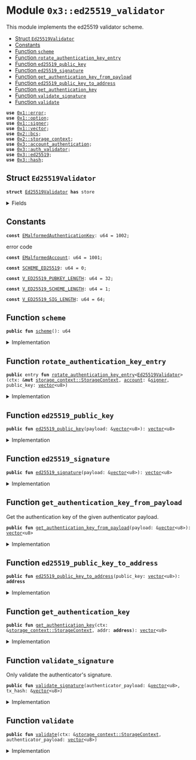 
<a name="0x3_ed25519_validator"></a>

# Module `0x3::ed25519_validator`

This module implements the ed25519 validator scheme.


-  [Struct `Ed25519Validator`](#0x3_ed25519_validator_Ed25519Validator)
-  [Constants](#@Constants_0)
-  [Function `scheme`](#0x3_ed25519_validator_scheme)
-  [Function `rotate_authentication_key_entry`](#0x3_ed25519_validator_rotate_authentication_key_entry)
-  [Function `ed25519_public_key`](#0x3_ed25519_validator_ed25519_public_key)
-  [Function `ed25519_signature`](#0x3_ed25519_validator_ed25519_signature)
-  [Function `get_authentication_key_from_payload`](#0x3_ed25519_validator_get_authentication_key_from_payload)
-  [Function `ed25519_public_key_to_address`](#0x3_ed25519_validator_ed25519_public_key_to_address)
-  [Function `get_authentication_key`](#0x3_ed25519_validator_get_authentication_key)
-  [Function `validate_signature`](#0x3_ed25519_validator_validate_signature)
-  [Function `validate`](#0x3_ed25519_validator_validate)


<pre><code><b>use</b> <a href="">0x1::error</a>;
<b>use</b> <a href="">0x1::option</a>;
<b>use</b> <a href="">0x1::signer</a>;
<b>use</b> <a href="">0x1::vector</a>;
<b>use</b> <a href="">0x2::bcs</a>;
<b>use</b> <a href="">0x2::storage_context</a>;
<b>use</b> <a href="account_authentication.md#0x3_account_authentication">0x3::account_authentication</a>;
<b>use</b> <a href="auth_validator.md#0x3_auth_validator">0x3::auth_validator</a>;
<b>use</b> <a href="ed25519.md#0x3_ed25519">0x3::ed25519</a>;
<b>use</b> <a href="hash.md#0x3_hash">0x3::hash</a>;
</code></pre>



<a name="0x3_ed25519_validator_Ed25519Validator"></a>

## Struct `Ed25519Validator`



<pre><code><b>struct</b> <a href="ed25519_validator.md#0x3_ed25519_validator_Ed25519Validator">Ed25519Validator</a> <b>has</b> store
</code></pre>



<details>
<summary>Fields</summary>


<dl>
<dt>
<code>dummy_field: bool</code>
</dt>
<dd>

</dd>
</dl>


</details>

<a name="@Constants_0"></a>

## Constants


<a name="0x3_ed25519_validator_EMalformedAuthenticationKey"></a>



<pre><code><b>const</b> <a href="ed25519_validator.md#0x3_ed25519_validator_EMalformedAuthenticationKey">EMalformedAuthenticationKey</a>: u64 = 1002;
</code></pre>



<a name="0x3_ed25519_validator_EMalformedAccount"></a>

error code


<pre><code><b>const</b> <a href="ed25519_validator.md#0x3_ed25519_validator_EMalformedAccount">EMalformedAccount</a>: u64 = 1001;
</code></pre>



<a name="0x3_ed25519_validator_SCHEME_ED25519"></a>



<pre><code><b>const</b> <a href="ed25519_validator.md#0x3_ed25519_validator_SCHEME_ED25519">SCHEME_ED25519</a>: u64 = 0;
</code></pre>



<a name="0x3_ed25519_validator_V_ED25519_PUBKEY_LENGTH"></a>



<pre><code><b>const</b> <a href="ed25519_validator.md#0x3_ed25519_validator_V_ED25519_PUBKEY_LENGTH">V_ED25519_PUBKEY_LENGTH</a>: u64 = 32;
</code></pre>



<a name="0x3_ed25519_validator_V_ED25519_SCHEME_LENGTH"></a>



<pre><code><b>const</b> <a href="ed25519_validator.md#0x3_ed25519_validator_V_ED25519_SCHEME_LENGTH">V_ED25519_SCHEME_LENGTH</a>: u64 = 1;
</code></pre>



<a name="0x3_ed25519_validator_V_ED25519_SIG_LENGTH"></a>



<pre><code><b>const</b> <a href="ed25519_validator.md#0x3_ed25519_validator_V_ED25519_SIG_LENGTH">V_ED25519_SIG_LENGTH</a>: u64 = 64;
</code></pre>



<a name="0x3_ed25519_validator_scheme"></a>

## Function `scheme`



<pre><code><b>public</b> <b>fun</b> <a href="ed25519_validator.md#0x3_ed25519_validator_scheme">scheme</a>(): u64
</code></pre>



<details>
<summary>Implementation</summary>


<pre><code><b>public</b> <b>fun</b> <a href="ed25519_validator.md#0x3_ed25519_validator_scheme">scheme</a>(): u64 {
   <a href="ed25519_validator.md#0x3_ed25519_validator_SCHEME_ED25519">SCHEME_ED25519</a>
}
</code></pre>



</details>

<a name="0x3_ed25519_validator_rotate_authentication_key_entry"></a>

## Function `rotate_authentication_key_entry`



<pre><code><b>public</b> entry <b>fun</b> <a href="ed25519_validator.md#0x3_ed25519_validator_rotate_authentication_key_entry">rotate_authentication_key_entry</a>&lt;<a href="ed25519_validator.md#0x3_ed25519_validator_Ed25519Validator">Ed25519Validator</a>&gt;(ctx: &<b>mut</b> <a href="_StorageContext">storage_context::StorageContext</a>, <a href="account.md#0x3_account">account</a>: &<a href="">signer</a>, public_key: <a href="">vector</a>&lt;u8&gt;)
</code></pre>



<details>
<summary>Implementation</summary>


<pre><code><b>public</b> entry <b>fun</b> <a href="ed25519_validator.md#0x3_ed25519_validator_rotate_authentication_key_entry">rotate_authentication_key_entry</a>&lt;<a href="ed25519_validator.md#0x3_ed25519_validator_Ed25519Validator">Ed25519Validator</a>&gt;(ctx: &<b>mut</b> StorageContext, <a href="account.md#0x3_account">account</a>: &<a href="">signer</a>, public_key: <a href="">vector</a>&lt;u8&gt;) {
   // compare newly passed <b>public</b> key <b>with</b> <a href="ed25519.md#0x3_ed25519">ed25519</a> <b>public</b> key length <b>to</b> ensure it's compatible
   <b>assert</b>!(
      <a href="_length">vector::length</a>(&public_key) == <a href="ed25519_validator.md#0x3_ed25519_validator_V_ED25519_PUBKEY_LENGTH">V_ED25519_PUBKEY_LENGTH</a>,
      <a href="_invalid_argument">error::invalid_argument</a>(<a href="ed25519_validator.md#0x3_ed25519_validator_EMalformedAuthenticationKey">EMalformedAuthenticationKey</a>)
   );

   // ensure that the <a href="ed25519.md#0x3_ed25519">ed25519</a> <b>public</b> key <b>to</b> <b>address</b> matched <b>with</b> the <a href="ed25519.md#0x3_ed25519">ed25519</a> <a href="account.md#0x3_account">account</a> <b>address</b>
   <b>let</b> account_addr = <a href="_address_of">signer::address_of</a>(<a href="account.md#0x3_account">account</a>);
   <b>let</b> ed25519_addr = <a href="ed25519_validator.md#0x3_ed25519_validator_ed25519_public_key_to_address">ed25519_public_key_to_address</a>(public_key);
   <b>assert</b>!(
      account_addr == ed25519_addr,
      <a href="_invalid_argument">error::invalid_argument</a>(<a href="ed25519_validator.md#0x3_ed25519_validator_EMalformedAccount">EMalformedAccount</a>)
   );

   // serialize the <b>address</b> <b>to</b> an auth key and rotate it by calling rotate_authentication_key
   <b>let</b> ed25519_authentication_key = moveos_std::bcs::to_bytes(&ed25519_addr);
   <a href="account_authentication.md#0x3_account_authentication_rotate_authentication_key">account_authentication::rotate_authentication_key</a>&lt;<a href="ed25519_validator.md#0x3_ed25519_validator_Ed25519Validator">Ed25519Validator</a>&gt;(ctx, <a href="account.md#0x3_account">account</a>, ed25519_authentication_key);
}
</code></pre>



</details>

<a name="0x3_ed25519_validator_ed25519_public_key"></a>

## Function `ed25519_public_key`



<pre><code><b>public</b> <b>fun</b> <a href="ed25519_validator.md#0x3_ed25519_validator_ed25519_public_key">ed25519_public_key</a>(payload: &<a href="">vector</a>&lt;u8&gt;): <a href="">vector</a>&lt;u8&gt;
</code></pre>



<details>
<summary>Implementation</summary>


<pre><code><b>public</b> <b>fun</b> <a href="ed25519_validator.md#0x3_ed25519_validator_ed25519_public_key">ed25519_public_key</a>(payload: &<a href="">vector</a>&lt;u8&gt;): <a href="">vector</a>&lt;u8&gt; {
   <b>let</b> public_key = <a href="_empty">vector::empty</a>&lt;u8&gt;();
   <b>let</b> i = <a href="ed25519_validator.md#0x3_ed25519_validator_V_ED25519_SCHEME_LENGTH">V_ED25519_SCHEME_LENGTH</a> + <a href="ed25519_validator.md#0x3_ed25519_validator_V_ED25519_SIG_LENGTH">V_ED25519_SIG_LENGTH</a>;
   <b>while</b> (i &lt; <a href="ed25519_validator.md#0x3_ed25519_validator_V_ED25519_SCHEME_LENGTH">V_ED25519_SCHEME_LENGTH</a> + <a href="ed25519_validator.md#0x3_ed25519_validator_V_ED25519_SIG_LENGTH">V_ED25519_SIG_LENGTH</a> + <a href="ed25519_validator.md#0x3_ed25519_validator_V_ED25519_PUBKEY_LENGTH">V_ED25519_PUBKEY_LENGTH</a>) {
      <b>let</b> value = <a href="_borrow">vector::borrow</a>(payload, i);
      <a href="_push_back">vector::push_back</a>(&<b>mut</b> public_key, *value);
      i = i + 1;
   };

   public_key
}
</code></pre>



</details>

<a name="0x3_ed25519_validator_ed25519_signature"></a>

## Function `ed25519_signature`



<pre><code><b>public</b> <b>fun</b> <a href="ed25519_validator.md#0x3_ed25519_validator_ed25519_signature">ed25519_signature</a>(payload: &<a href="">vector</a>&lt;u8&gt;): <a href="">vector</a>&lt;u8&gt;
</code></pre>



<details>
<summary>Implementation</summary>


<pre><code><b>public</b> <b>fun</b> <a href="ed25519_validator.md#0x3_ed25519_validator_ed25519_signature">ed25519_signature</a>(payload: &<a href="">vector</a>&lt;u8&gt;): <a href="">vector</a>&lt;u8&gt; {
   <b>let</b> sign = <a href="_empty">vector::empty</a>&lt;u8&gt;();
   <b>let</b> i = <a href="ed25519_validator.md#0x3_ed25519_validator_V_ED25519_SCHEME_LENGTH">V_ED25519_SCHEME_LENGTH</a>;
   <b>while</b> (i &lt; <a href="ed25519_validator.md#0x3_ed25519_validator_V_ED25519_SIG_LENGTH">V_ED25519_SIG_LENGTH</a> + 1) {
      <b>let</b> value = <a href="_borrow">vector::borrow</a>(payload, i);
      <a href="_push_back">vector::push_back</a>(&<b>mut</b> sign, *value);
      i = i + 1;
   };

   sign
}
</code></pre>



</details>

<a name="0x3_ed25519_validator_get_authentication_key_from_payload"></a>

## Function `get_authentication_key_from_payload`

Get the authentication key of the given authenticator payload.


<pre><code><b>public</b> <b>fun</b> <a href="ed25519_validator.md#0x3_ed25519_validator_get_authentication_key_from_payload">get_authentication_key_from_payload</a>(payload: &<a href="">vector</a>&lt;u8&gt;): <a href="">vector</a>&lt;u8&gt;
</code></pre>



<details>
<summary>Implementation</summary>


<pre><code><b>public</b> <b>fun</b> <a href="ed25519_validator.md#0x3_ed25519_validator_get_authentication_key_from_payload">get_authentication_key_from_payload</a>(payload: &<a href="">vector</a>&lt;u8&gt;): <a href="">vector</a>&lt;u8&gt; {
   <b>let</b> public_key = <a href="ed25519_validator.md#0x3_ed25519_validator_ed25519_public_key">ed25519_public_key</a>(payload);
   <b>let</b> addr = <a href="ed25519_validator.md#0x3_ed25519_validator_ed25519_public_key_to_address">ed25519_public_key_to_address</a>(public_key);
   moveos_std::bcs::to_bytes(&addr)
}
</code></pre>



</details>

<a name="0x3_ed25519_validator_ed25519_public_key_to_address"></a>

## Function `ed25519_public_key_to_address`



<pre><code><b>public</b> <b>fun</b> <a href="ed25519_validator.md#0x3_ed25519_validator_ed25519_public_key_to_address">ed25519_public_key_to_address</a>(public_key: <a href="">vector</a>&lt;u8&gt;): <b>address</b>
</code></pre>



<details>
<summary>Implementation</summary>


<pre><code><b>public</b> <b>fun</b> <a href="ed25519_validator.md#0x3_ed25519_validator_ed25519_public_key_to_address">ed25519_public_key_to_address</a>(public_key: <a href="">vector</a>&lt;u8&gt;): <b>address</b> {
   <b>let</b> bytes = <a href="_singleton">vector::singleton</a>((<a href="ed25519_validator.md#0x3_ed25519_validator_SCHEME_ED25519">SCHEME_ED25519</a> <b>as</b> u8));
   <a href="_append">vector::append</a>(&<b>mut</b> bytes, public_key);
   moveos_std::bcs::to_address(hash::blake2b256(&bytes))
}
</code></pre>



</details>

<a name="0x3_ed25519_validator_get_authentication_key"></a>

## Function `get_authentication_key`



<pre><code><b>public</b> <b>fun</b> <a href="ed25519_validator.md#0x3_ed25519_validator_get_authentication_key">get_authentication_key</a>(ctx: &<a href="_StorageContext">storage_context::StorageContext</a>, addr: <b>address</b>): <a href="">vector</a>&lt;u8&gt;
</code></pre>



<details>
<summary>Implementation</summary>


<pre><code><b>public</b> <b>fun</b> <a href="ed25519_validator.md#0x3_ed25519_validator_get_authentication_key">get_authentication_key</a>(ctx: &StorageContext, addr: <b>address</b>): <a href="">vector</a>&lt;u8&gt; {
   <b>let</b> auth_key_option = <a href="account_authentication.md#0x3_account_authentication_get_authentication_key">account_authentication::get_authentication_key</a>&lt;<a href="ed25519_validator.md#0x3_ed25519_validator_Ed25519Validator">Ed25519Validator</a>&gt;(ctx, addr);
   <b>if</b>(<a href="_is_some">option::is_some</a>(&auth_key_option)){
      <a href="_extract">option::extract</a>(&<b>mut</b> auth_key_option)
   }<b>else</b>{
     //<b>if</b> AuthenticationKey does not exist, <b>return</b> addr <b>as</b> authentication key
     moveos_std::bcs::to_bytes(&addr)
   }
}
</code></pre>



</details>

<a name="0x3_ed25519_validator_validate_signature"></a>

## Function `validate_signature`

Only validate the authenticator's signature.


<pre><code><b>public</b> <b>fun</b> <a href="ed25519_validator.md#0x3_ed25519_validator_validate_signature">validate_signature</a>(authenticator_payload: &<a href="">vector</a>&lt;u8&gt;, tx_hash: &<a href="">vector</a>&lt;u8&gt;)
</code></pre>



<details>
<summary>Implementation</summary>


<pre><code><b>public</b> <b>fun</b> <a href="ed25519_validator.md#0x3_ed25519_validator_validate_signature">validate_signature</a>(authenticator_payload: &<a href="">vector</a>&lt;u8&gt;, tx_hash: &<a href="">vector</a>&lt;u8&gt;){
   <b>assert</b>!(
         <a href="ed25519.md#0x3_ed25519_verify">ed25519::verify</a>(
            &<a href="ed25519_validator.md#0x3_ed25519_validator_ed25519_signature">ed25519_signature</a>(authenticator_payload),
            &<a href="ed25519_validator.md#0x3_ed25519_validator_ed25519_public_key">ed25519_public_key</a>(authenticator_payload),
            tx_hash
         ),
         <a href="auth_validator.md#0x3_auth_validator_error_invalid_authenticator">auth_validator::error_invalid_authenticator</a>()
     );
}
</code></pre>



</details>

<a name="0x3_ed25519_validator_validate"></a>

## Function `validate`



<pre><code><b>public</b> <b>fun</b> <a href="ed25519_validator.md#0x3_ed25519_validator_validate">validate</a>(ctx: &<a href="_StorageContext">storage_context::StorageContext</a>, authenticator_payload: <a href="">vector</a>&lt;u8&gt;)
</code></pre>



<details>
<summary>Implementation</summary>


<pre><code><b>public</b> <b>fun</b> <a href="ed25519_validator.md#0x3_ed25519_validator_validate">validate</a>(ctx: &StorageContext, authenticator_payload: <a href="">vector</a>&lt;u8&gt;){
   <b>let</b> tx_hash = <a href="_tx_hash">storage_context::tx_hash</a>(ctx);
   <a href="ed25519_validator.md#0x3_ed25519_validator_validate_signature">validate_signature</a>(&authenticator_payload, &tx_hash);

   <b>let</b> auth_key = <a href="ed25519_validator.md#0x3_ed25519_validator_get_authentication_key_from_payload">get_authentication_key_from_payload</a>(&authenticator_payload);
   <b>let</b> auth_key_in_account = <a href="ed25519_validator.md#0x3_ed25519_validator_get_authentication_key">get_authentication_key</a>(ctx, <a href="_sender">storage_context::sender</a>(ctx));
   <b>assert</b>!(
      auth_key_in_account == auth_key,
      <a href="auth_validator.md#0x3_auth_validator_error_invalid_account_auth_key">auth_validator::error_invalid_account_auth_key</a>()
   );

}
</code></pre>



</details>
